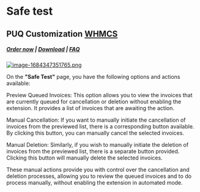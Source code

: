 # Safe test

## PUQ Customization **[WHMCS](https://puqcloud.com/link.php?id=77)**

#####  [Order now](https://puqcloud.com/whmcs-addon-puq-customization.php) | [Download](https://download.puqcloud.com/WHMCS/addons/PUQ-Customization/) | [FAQ](https://faq.puqcloud.com/)

[![image-1684347351765.png](https://doc.puq.info/uploads/images/gallery/2023-05/scaled-1680-/image-1684347351765.png)](https://doc.puq.info/uploads/images/gallery/2023-05/image-1684347351765.png)

On the **"Safe Test"** page, you have the following options and actions available:

Preview Queued Invoices: This option allows you to view the invoices that are currently queued for cancellation or deletion without enabling the extension. It provides a list of invoices that are awaiting the action.

Manual Cancellation: If you want to manually initiate the cancellation of invoices from the previewed list, there is a corresponding button available. By clicking this button, you can manually cancel the selected invoices.

Manual Deletion: Similarly, if you wish to manually initiate the deletion of invoices from the previewed list, there is a separate button provided. Clicking this button will manually delete the selected invoices.

These manual actions provide you with control over the cancellation and deletion processes, allowing you to review the queued invoices and to do process manually, without enabling the extension in automated mode.
